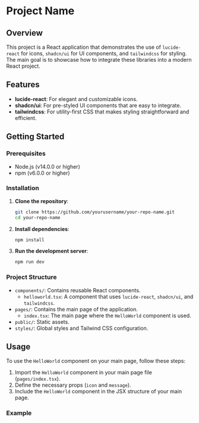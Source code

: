 # Project Name

## Overview
This project is a React application that demonstrates the use of `lucide-react` for icons, `shadcn/ui` for UI components, and `tailwindcss` for styling. The main goal is to showcase how to integrate these libraries into a modern React project.

## Features
- **lucide-react**: For elegant and customizable icons.
- **shadcn/ui**: For pre-styled UI components that are easy to integrate.
- **tailwindcss**: For utility-first CSS that makes styling straightforward and efficient.

## Getting Started

### Prerequisites
- Node.js (v14.0.0 or higher)
- npm (v6.0.0 or higher)

### Installation
1. **Clone the repository**:
   ```bash
   git clone https://github.com/yourusername/your-repo-name.git
   cd your-repo-name
   ```

2. **Install dependencies**:
   ```bash
   npm install
   ```

3. **Run the development server**:
   ```bash
   npm run dev
   ```

### Project Structure
- `components/`: Contains reusable React components.
  - `helloworld.tsx`: A component that uses `lucide-react`, `shadcn/ui`, and `tailwindcss`.
- `pages/`: Contains the main page of the application.
  - `index.tsx`: The main page where the `HelloWorld` component is used.
- `public/`: Static assets.
- `styles/`: Global styles and Tailwind CSS configuration.

## Usage
To use the `HelloWorld` component on your main page, follow these steps:
1. Import the `HelloWorld` component in your main page file (`pages/index.tsx`).
2. Define the necessary props (`icon` and `message`).
3. Include the `HelloWorld` component in the JSX structure of your main page.

### Example
